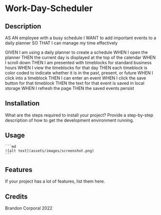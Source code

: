 # Work-Day-Scheduler

## Description

AS AN employee with a busy schedule
I WANT to add important events to a daily planner
SO THAT I can manage my time effectively

GIVEN I am using a daily planner to create a schedule
WHEN I open the planner
THEN the current day is displayed at the top of the calendar
WHEN I scroll down
THEN I am presented with timeblocks for standard business hours
WHEN I view the timeblocks for that day
THEN each timeblock is color coded to indicate whether it is in the past, present, or future
WHEN I click into a timeblock
THEN I can enter an event
WHEN I click the save button for that timeblock
THEN the text for that event is saved in local storage
WHEN I refresh the page
THEN the saved events persist


## Installation

What are the steps required to install your project? Provide a step-by-step description of how to get the development environment running.

## Usage



    ```md
    ![alt text](assets/images/screenshot.png)
    ```

## Features

If your project has a lot of features, list them here.

## Credits

Brandon Corporal 2022